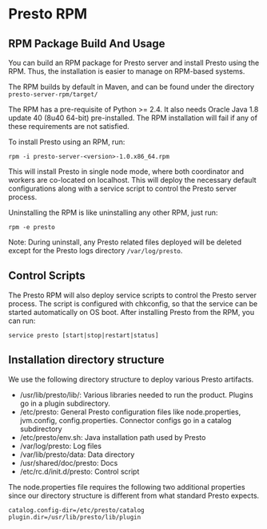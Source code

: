 # Presto RPM

## RPM Package Build And Usage

You can build an RPM package for Presto server and install Presto using the RPM. Thus, the installation is easier to manage on RPM-based systems.

The RPM builds by default in Maven, and can be found under the directory `presto-server-rpm/target/`

The RPM has a pre-requisite of Python >= 2.4. It also needs Oracle Java 1.8 update 40 (8u40 64-bit) pre-installed. The RPM installation will fail if any of these requirements are not
satisfied.

To install Presto using an RPM, run:

    rpm -i presto-server-<version>-1.0.x86_64.rpm

This will install Presto in single node mode, where both coordinator and workers are co-located on localhost. This will deploy the necessary default configurations along with a service script to control the Presto server process.

Uninstalling the RPM is like uninstalling any other RPM, just run:

    rpm -e presto

Note: During uninstall, any Presto related files deployed will be deleted except for the Presto logs directory `/var/log/presto`.

## Control Scripts

The Presto RPM will also deploy service scripts to control the Presto server process. The script is configured with chkconfig,
so that the service can be started automatically on OS boot. After installing Presto from the RPM, you can run:

    service presto [start|stop|restart|status]

## Installation directory structure

We use the following directory structure to deploy various Presto artifacts.

* /usr/lib/presto/lib/: Various libraries needed to run the product. Plugins go in a plugin subdirectory.
* /etc/presto: General Presto configuration files like node.properties, jvm.config, config.properties. Connector configs go in a catalog subdirectory
* /etc/presto/env.sh: Java installation path used by Presto
* /var/log/presto: Log files
* /var/lib/presto/data: Data directory
* /usr/shared/doc/presto: Docs
* /etc/rc.d/init.d/presto: Control script

The node.properties file requires the following two additional properties since our directory structure is different from what standard Presto expects.

    catalog.config-dir=/etc/presto/catalog
    plugin.dir=/usr/lib/presto/lib/plugin
